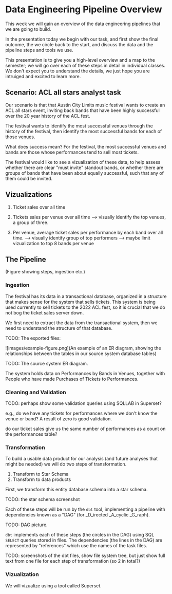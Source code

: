 # Data Engineering Pipeline Overview

This week we will gain an overview of the data engineering pipelines that we are going to build.

In the presentation today we begin with our task, and first show the final outcome, the we circle back to the start, and discuss the data and the pipeline steps and tools we use.

This presentation is to give you a high-level overview and a map to the semester; we will go over each of these steps in detail in individual classes.  We don't expect you to understand the details, we just hope you are intruiged and excited to learn more.

## Scenario: ACL all stars analyst task

Our scenario is that that Austin City Limits music festival wants to create an ACL all stars event, inviting back bands that have been highly successful over the 20 year history of the ACL fest.

The festival wants to identify the most successful venues through the history of the festival, then identify the most successful bands for each of those venues.

What does success mean?  For the festival, the most successful venues and bands are those whose performances tend to sell most tickets. <!-- In addition, as potential all-stars, bands should have played at least three festivals over the years. -->

The festival would like to see a vizualization of these data, to help assess whether there are clear "must invite" standout bands, or whether there are groups of bands that have been about equally successful, such that any of them could be invited.

## Vizualizations

1. Ticket sales over all time

2. Tickets sales per venue over all time
    --> visually identify the top venues, a group of three.

3. Per venue, average ticket sales per performance by each band over all time.
    --> visually identify group of top performers
    --> maybe limit vizualization to top 8 bands per venue

## The Pipeline

(Figure showing steps, ingestion etc.)

### Ingestion

The festival has its data in a transactional database, organized in a structure that makes sense for the system that sells tickets.  This system is being used currently to sell tickets to the 2022 ACL fest, so it is crucial that we do not bog the ticket sales server down.

We first need to extract the data from the transactional system, then we need to understand the structure of that database.

TODO: The exported files:

![images/example-figure.png](An example of an ER diagram, showing the relationships between the tables in our source system database tables)

TODO: The source system ER diagram.

The system holds data on Performances by Bands in Venues, together with People who have made Purchases of Tickets to Performances.

### Cleaning and Validation

TODO: perhaps show some validation queries using SQLLAB in Superset?

e.g., do we have any tickets for performances where we don't know the venue or band?  A result of zero is good validation.

do our ticket sales give us the same number of performances as a count on the performances table?

### Transformation

To build a usable data product for our analysis (and future analyses that might be needed) we will do two steps of transformation.  

1. Transform to Star Schema
2. Transform to data products

First, we transform this entity database schema into a star schema.

TODO: the star schema screenshot

Each of these steps will be run by the `dbt` tool, implementing a pipeline with dependencies known as a "DAG" (for _D_irected _A_cyclic _G_raph).

TODO: DAG picture.

`dbt` implements each of these steps (the circles in the DAG) using SQL `SELECT` queries stored in files. The dependencies (the lines in the DAG) are represented by "references" which use the names of the task files.

TODO: screenshots of the dbt files, show file system tree, but just show full text from one file for each step of transformation (so 2 in total?)

### Vizualization

We will vizualize using a tool called Superset.
